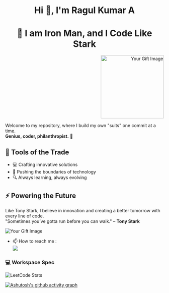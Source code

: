 
<h1 align="center">Hi 👋, I'm Ragul Kumar A</h1>

<h1 align="center">🦾 I am Iron Man, and I Code Like Stark</h1>

<p align="right">
  <img src="[URL_TO_YOUR_IMAGE](https://wallpapercave.com/wp/wp2757832.gif)" alt="Your Gift Image" width="200"/>
</p>

Welcome to my repository, where I build my own "suits" one commit at a time.  
**Genius, coder, philanthropist.** 🚀

## 🔧 Tools of the Trade
- 💻 Crafting innovative solutions
- 🧠 Pushing the boundaries of technology
- 🔍 Always learning, always evolving

## ⚡ Powering the Future
Like Tony Stark, I believe in innovation and creating a better tomorrow with every line of code.  
"Sometimes you’ve gotta run before you can walk." – **Tony Stark**

![Your Gift Image]("")

- 📫 How to reach me :
<br /> [<img src="https://img.shields.io/badge/LinkedIn-0077B5?style=for-the-badge&logo=linkedin&logoColor=white" />](https://www.linkedin.com/in/aragulkumar/)











### 💻 Workspace Spec

![LeetCode Stats](https://leetcard.jacoblin.cool/aragulkumar?theme=dark&font=Castoro&ext=heatmap)

[![Ashutosh's github activity graph](https://github-readme-activity-graph.vercel.app/graph?username=aragulkumar&bg_color=000000&color=ffffff&line=0040ff&point=ffffff&area=true&hide_border=true)](https://github.com/ashutosh00710/github-readme-activity-graph)
